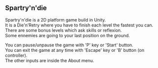 ## Spartry'n'die ##

Spartry'n'die is a 2D platform game build in Unity.  
It is a Die'n'Retry where you have to finish each level the fastest you can.  
There are some bonus levels which ask skills or reflexion.  
Some ennemies are going to your last position on the ground.  

You can pause/unpause the game with 'P' key or 'Start' button.  
You can exit the game at any time with 'Escape' key or 'B' button (on controller).  
The other inputs are inside the About menu.
